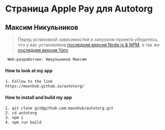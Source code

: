 
# Страница Apple Pay для Autotorg

##  Максим Никульников

> Перед установкой зависимостей и запуском проекта убедитесь, что у вас установлена [последняя версия Node.js & NPM](https://nodejs.org/en/download/current/), а так же 
[последняя версия Yarn](https://yarnpkg.com/ru/docs/install)


```sh
 Web-разработчик: Никульников Максим

```

#### How to look at my app

```sh
1. Follow to the link
https://maxnhub.github.io/autotorg/


```

#### How to install and build my app

```sh
1. git clone git@github.com:maxnhub/autotorg.git
2. cd autotorg
3. npm i
4. npm run build
```